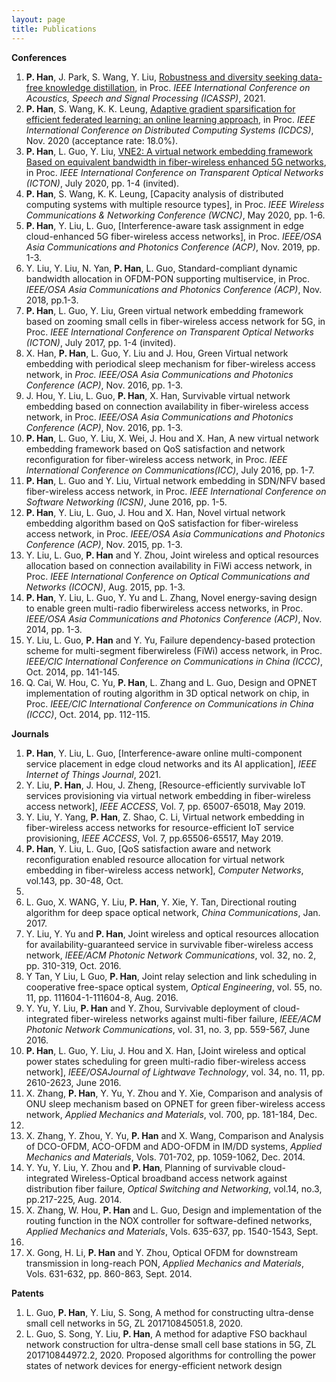```yaml
---
layout: page
title: Publications
---
```



**Conferences**
1. **P. Han**, J. Park, S. Wang, Y. Liu, [Robustness and diversity seeking data-free knowledge distillation](https://arxiv.org/abs/2011.03749), in Proc. _IEEE International Conference on Acoustics, Speech and Signal Processing (ICASSP)_, 2021.
2. **P. Han**, S. Wang, K. K. Leung, [Adaptive gradient sparsification for efficient federated learning: an online
learning approach](https://arxiv.org/pdf/2001.04756.pdf), in Proc. _IEEE International Conference on Distributed Computing Systems (ICDCS)_, Nov.
2020 (acceptance rate: 18.0%).
3. **P. Han**, L. Guo, Y. Liu, [VNE2: A virtual network embedding framework Based on equivalent bandwidth in
fiber-wireless enhanced 5G networks](ICTON_2020.pdf), in Proc. _IEEE International Conference on Transparent Optical Networks
(ICTON)_, July 2020, pp. 1-4 (invited).
4. **P. Han**, S. Wang, K. K. Leung, [Capacity analysis of distributed computing systems with multiple resource
types], in Proc. _IEEE Wireless Communications & Networking Conference (WCNC)_, May 2020, pp. 1-6.
5. **P. Han**, Y. Liu, L. Guo, [Interference-aware task assignment in edge cloud-enhanced 5G fiber-wireless access
networks], in Proc. _IEEE/OSA Asia Communications and Photonics Conference (ACP)_, Nov. 2019, pp. 1-3.
6. Y. Liu, Y. Liu, N. Yan, **P. Han**, L. Guo, Standard-compliant dynamic bandwidth allocation in OFDM-PON
supporting multiservice, in Proc. _IEEE/OSA Asia Communications and Photonics Conference (ACP)_, Nov. 2018,
pp.1-3.
7. **P. Han**, L. Guo, Y. Liu, Green virtual network embedding framework based on zooming small cells in
fiber-wireless access network for 5G, in Proc. _IEEE International Conference on Transparent Optical Networks
(ICTON)_, July 2017, pp. 1-4 (invited).
8. X. Han, **P. Han**, L. Guo, Y. Liu and J. Hou, Green Virtual network embedding with periodical sleep mechanism
for fiber-wireless access network, in _Proc. IEEE/OSA Asia Communications and Photonics Conference (ACP)_,
Nov. 2016, pp. 1-3.
9. J. Hou, Y. Liu, L. Guo, **P. Han**, X. Han, Survivable virtual network embedding based on connection availability
in fiber-wireless access network, in Proc. _IEEE/OSA Asia Communications and Photonics Conference (ACP)_,
Nov. 2016, pp. 1-3.
10. **P. Han**, L. Guo, Y. Liu, X. Wei, J. Hou and X. Han, A new virtual network embedding framework based on
QoS satisfaction and network reconfiguration for fiber-wireless access network, in Proc. _IEEE International
Conference on Communications(ICC)_, July 2016, pp. 1-7.
11. **P. Han**, L. Guo and Y. Liu, Virtual network embedding in SDN/NFV based fiber-wireless access network, in
Proc. _IEEE International Conference on Software Networking (ICSN)_, June 2016, pp. 1-5.
12. **P. Han**, Y. Liu, L. Guo, J. Hou and X. Han, Novel virtual network embedding algorithm based on QoS
satisfaction for fiber-wireless access network, in Proc. _IEEE/OSA Asia Communications and Photonics Conference
(ACP)_, Nov. 2015, pp. 1-3.
13. Y. Liu, L. Guo, **P. Han** and Y. Zhou, Joint wireless and optical resources allocation based on connection
availability in FiWi access network, in Proc. _IEEE International Conference on Optical Communications and
Networks (ICOCN)_, Aug. 2015, pp. 1-3.
14. **P. Han**, Y. Liu, L. Guo, Y. Yu and L. Zhang, Novel energy-saving design to enable green multi-radio fiberwireless access networks, in Proc. _IEEE/OSA Asia Communications and Photonics Conference (ACP)_, Nov. 2014,
pp. 1-3.
15. Y. Liu, L. Guo, **P. Han** and Y. Yu, Failure dependency-based protection scheme for multi-segment fiberwireless (FiWi) access network, in Proc. _IEEE/CIC International Conference on Communications in China (ICCC)_,
Oct. 2014, pp. 141-145.
16. Q. Cai, W. Hou, C. Yu, **P. Han**, L. Zhang and L. Guo, Design and OPNET implementation of routing algorithm
in 3D optical network on chip, in Proc. _IEEE/CIC International Conference on Communications in China (ICCC)_,
Oct. 2014, pp. 112-115.

**Journals**
1. **P. Han**, Y. Liu, L. Guo, [Interference-aware online multi-component service placement in edge cloud networks
and its AI application], _IEEE Internet of Things Journal_, 2021.
2. Y. Liu, **P. Han**, J. Hou, J. Zheng, [Resource-efficiently survivable IoT services provisioning via virtual network
embedding in fiber-wireless access network], _IEEE ACCESS_, Vol. 7, pp. 65007-65018, May 2019.
3. Y. Liu, Y. Yang, **P. Han**, Z. Shao, C. Li, Virtual network embedding in fiber-wireless access networks for
resource-efficient IoT service provisioning, _IEEE ACCESS_, Vol. 7, pp.65506-65517, May 2019.
4. **P. Han**, Y. Liu, L. Guo, [QoS satisfaction aware and network reconfiguration enabled resource allocation for
virtual network embedding in fiber-wireless access network], _Computer Networks_, vol.143, pp. 30-48, Oct.
2018.
5. L. Guo, X. WANG, Y. Liu, **P. Han**, Y. Xie, Y. Tan, Directional routing algorithm for deep space optical network,
_China Communications_, Jan. 2017.
6. Y. Liu, Y. Yu and **P. Han**, Joint wireless and optical resources allocation for availability-guaranteed service in
survivable fiber-wireless access network, _IEEE/ACM Photonic Network Communications_, vol. 32, no. 2, pp.
310-319, Oct. 2016.
7. Y Tan, Y Liu, L Guo, **P. Han**, Joint relay selection and link scheduling in cooperative free-space optical system,
_Optical Engineering_, vol. 55, no. 11, pp. 111604-1-111604-8, Aug. 2016.
8. Y. Yu, Y. Liu, **P. Han** and Y. Zhou, Survivable deployment of cloud-integrated fiber-wireless networks against
multi-fiber failure, _IEEE/ACM Photonic Network Communications_, vol. 31, no. 3, pp. 559-567, June 2016.
9. **P. Han**, L. Guo, Y. Liu, J. Hou and X. Han, [Joint wireless and optical power states scheduling for green
multi-radio fiber-wireless access network], _IEEE/OSAJournal of Lightwave Technology_, vol. 34, no. 11, pp.
2610-2623, June 2016.
10. X. Zhang, **P. Han**, Y. Yu, Y. Zhou and Y. Xie, Comparison and analysis of ONU sleep mechanism based on
OPNET for green fiber-wireless access network, _Applied Mechanics and Materials_, vol. 700, pp. 181-184, Dec.
2014.
11. X. Zhang, Y. Zhou, Y. Yu, **P. Han** and X. Wang, Comparison and Analysis of DCO-OFDM, ACO-OFDM and
ADO-OFDM in IM/DD systems, _Applied Mechanics and Materials_, Vols. 701-702, pp. 1059-1062, Dec. 2014.
12. Y. Yu, Y. Liu, Y. Zhou and **P. Han**, Planning of survivable cloud-integrated Wireless-Optical broadband
access network against distribution fiber failure, _Optical Switching and Networking_, vol.14, no.3, pp.217-225,
Aug. 2014.
13. X. Zhang, W. Hou, **P. Han** and L. Guo, Design and implementation of the routing function in the NOX
controller for software-defined networks, _Applied Mechanics and Materials_, Vols. 635-637, pp. 1540-1543, Sept.
2014.
14. X. Gong, H. Li, **P. Han** and Y. Zhou, Optical OFDM for downstream transmission in long-reach PON, _Applied
Mechanics and Materials_, Vols. 631-632, pp. 860-863, Sept. 2014.

**Patents**
1. L. Guo, **P. Han**, Y. Liu, S. Song, A method for constructing ultra-dense small cell networks in 5G, ZL
201710845051.8, 2020.
2. L. Guo, S. Song, Y. Liu, **P. Han**, A method for adaptive FSO backhaul network construction for ultra-dense
small cell base stations in 5G, ZL 201710844972.2, 2020.
Proposed algorithms for controlling the power states of network devices for energy-efficient network design